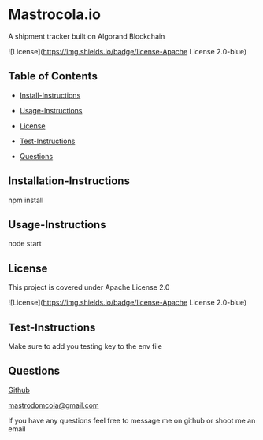 
# Mastrocola.io
A shipment tracker built on Algorand Blockchain

![License](https://img.shields.io/badge/license-Apache License 2.0-blue)
    

## Table of Contents

* [Install-Instructions](#install-instructions)

* [Usage-Instructions](#usage-instructions)

* [License](#license)

* [Test-Instructions](#test-instructions)

* [Questions](#questions)



## Installation-Instructions
npm install


## Usage-Instructions
node start
    

## License
This project is covered under Apache License 2.0

![License](https://img.shields.io/badge/license-Apache License 2.0-blue)
    
    


## Test-Instructions
Make sure to add you testing key to the env file
    

## Questions
    
[Github](https://github.com/D-Mastrocola)

mastrodomcola@gmail.com
    
If you have any questions feel free to message me on github or shoot me an email
    
    